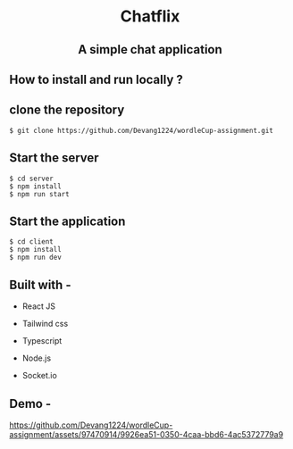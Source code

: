 <div align="center"> 
 
# Chatflix
## A simple chat application 
</div>

## **How to install and run locally ?**

## clone the repository
```
$ git clone https://github.com/Devang1224/wordleCup-assignment.git
```
## Start the server
```
$ cd server
$ npm install
$ npm run start
```

## Start the application
```
$ cd client
$ npm install
$ npm run dev
```

## **Built with -**

- React JS
- Tailwind css



- Typescript
- Node.js
- Socket.io

## **Demo -**

https://github.com/Devang1224/wordleCup-assignment/assets/97470914/9926ea51-0350-4caa-bbd6-4ac5372779a9



